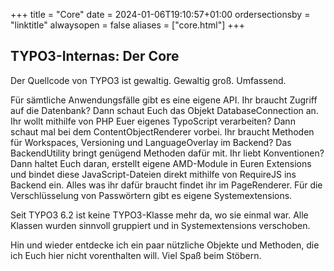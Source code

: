 +++
title = "Core"
date = 2024-01-06T19:10:57+01:00
ordersectionsby = "linktitle"
alwaysopen = false
aliases = ["core.html"]
+++

## TYPO3-Internas: Der Core

Der Quellcode von TYPO3 ist gewaltig. Gewaltig groß. Umfassend.

Für sämtliche Anwendungsfälle gibt es eine eigene API. Ihr braucht Zugriff auf die 
Datenbank? Dann schaut Euch das Objekt DatabaseConnection an. Ihr wollt mithilfe 
von PHP Euer eigenes TypoScript verarbeiten? Dann schaut mal bei dem ContentObjectRenderer 
vorbei. Ihr braucht Methoden für Workspaces, Versioning und LanguageOverlay im Backend? 
Das BackendUtility bringt genügend Methoden dafür mit. Ihr liebt Konventionen? Dann 
haltet Euch daran, erstellt eigene AMD-Module in Euren Extensions und bindet diese 
JavaScript-Dateien direkt mithilfe von RequireJS ins Backend ein. Alles was ihr dafür
braucht findet ihr im PageRenderer. Für die Verschlüsselung von Passwörtern gibt es eigene
Systemextensions.

Seit TYPO3 6.2 ist keine TYPO3-Klasse mehr da, wo sie einmal war. Alle Klassen wurden
sinnvoll gruppiert und in Systemextensions verschoben.

Hin und wieder entdecke ich ein paar nützliche Objekte und Methoden, die ich Euch hier
nicht vorenthalten will. Viel Spaß beim Stöbern.
